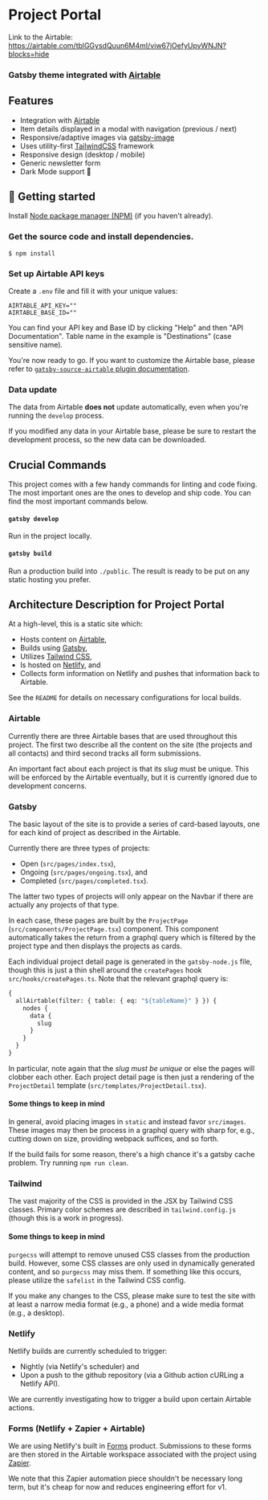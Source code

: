 # Project Portal

Link to the Airtable: https://airtable.com/tblGGysdQuun6M4mI/viw67jOefyUpvWNJN?blocks=hide

### Gatsby theme integrated with [Airtable](https://airtable.com/)

## Features

- Integration with [Airtable](https://airtable.com/)
- Item details displayed in a modal with navigation (previous / next)
- Responsive/adaptive images via [gatsby-image](https://www.gatsbyjs.org/packages/gatsby-image/)
- Uses utility-first [TailwindCSS](https://tailwindcss.com/) framework
- Responsive design (desktop / mobile)
- Generic newsletter form
- Dark Mode support 🌙

## 🚀 Getting started

Install [Node package manager (NPM)](https://nodejs.org/) (if you haven't already).

### Get the source code and install dependencies.

```
$ npm install
```

### Set up Airtable API keys

Create a `.env` file and fill it with your unique values:

```
AIRTABLE_API_KEY=""
AIRTABLE_BASE_ID=""
```

You can find your API key and Base ID by clicking "Help" and then "API Documentation". Table name in the example is "Destinations" (case sensitive name).

You're now ready to go. If you want to customize the Airtable base, please refer to [`gatsby-source-airtable` plugin documentation](https://www.gatsbyjs.org/packages/gatsby-source-airtable/).

### Data update

The data from Airtable **does not** update automatically, even when you're running the `develop` process.

If you modified any data in your Airtable base, please be sure to restart the development process, so the new data can be downloaded.

## Crucial Commands

This project comes with a few handy commands for linting and code fixing. The most important ones are the ones to develop and ship code. You can find the most important commands below.

#### `gatsby develop`

Run in the project locally.

#### `gatsby build`

Run a production build into `./public`. The result is ready to be put on any static hosting you prefer.

## Architecture Description for Project Portal

At a high-level, this is a static site which:

- Hosts content on [Airtable](https://airtable.com),
- Builds using [Gatsby](https://www.gatsbyjs.com),
- Utilizes [Tailwind CSS](https://tailwindcss.com),
- Is hosted on [Netlify](https://www.netlify.com), and
- Collects form information on Netlify and pushes that information back to Airtable.

See the `README` for details on necessary configurations for local builds.

### Airtable

Currently there are three Airtable bases that are used throughout this project. The first
two describe all the content on the site (the projects and all contacts) and third second
tracks all form submissions.

An important fact about each project is that its _slug_ must be unique. This will be
enforced by the Airtable eventually, but it is currently ignored due to development
concerns.

### Gatsby

The basic layout of the site is to provide a series of card-based layouts, one for
each kind of project as described in the Airtable.

Currently there are three types of projects:

- Open (`src/pages/index.tsx`),
- Ongoing (`src/pages/ongoing.tsx`), and
- Completed (`src/pages/completed.tsx`).

The latter two types of projects will only appear on the Navbar if there are actually
any projects of that type.

In each case, these pages are built by the `ProjectPage` (`src/components/ProjectPage.tsx`)
component. This component automatically takes the return from a graphql query which is
filtered by the project type and then displays the projects as cards.

Each individual project detail page is generated in the `gatsby-node.js` file, though
this is just a thin shell around the `createPages` hook `src/hooks/createPages.ts`.
Note that the relevant graphql query is:

```graphql
{
  allAirtable(filter: { table: { eq: "${tableName}" } }) {
    nodes {
      data {
        slug
      }
    }
  }
}
```

In particular, note again that the _slug must be unique_ or else the pages will clobber
each other. Each project detail page is then just a rendering of the `ProjectDetail`
template (`src/templates/ProjectDetail.tsx`).

#### Some things to keep in mind

In general, avoid placing images in `static` and instead favor `src/images`. These
images may then be process in a graphql query with sharp for, e.g., cutting down on
size, providing webpack suffices, and so forth.

If the build fails for some reason, there's a high chance it's a gatsby cache problem.
Try running `npm run clean`.

### Tailwind

The vast majority of the CSS is provided in the JSX by Tailwind CSS classes. Primary
color schemes are described in `tailwind.config.js` (though this is a work in progress).

#### Some things to keep in mind

`purgecss` will attempt to remove unused CSS classes from the production build. However,
some CSS classes are only used in dynamically generated content, and so `purgecss` may
miss them. If something like this occurs, please utilize the `safelist` in the Tailwind
CSS config.

If you make any changes to the CSS, please make sure to test the site with at least
a narrow media format (e.g., a phone) and a wide media format (e.g., a desktop).

### Netlify

Netlify builds are currently scheduled to trigger:

- Nightly (via Netlify's scheduler) and
- Upon a push to the github repository (via a Github action cURLing a Netlify API).

We are currently investigating how to trigger a build upon certain Airtable actions.

### Forms (Netlify + Zapier + Airtable)

We are using Netlify's built in [Forms](https://docs.netlify.com/forms/setup/?_ga=2.154814840.1787923700.1636648625-1173918369.1635907455)
product. Submissions to these forms are then stored in the Airtable workspace associated
with the project using [Zapier](https://zapier.com/apps/airtable/integrations/netlify).

We note that this Zapier automation piece shouldn't be necessary long term, but it's
cheap for now and reduces engineering effort for v1.
